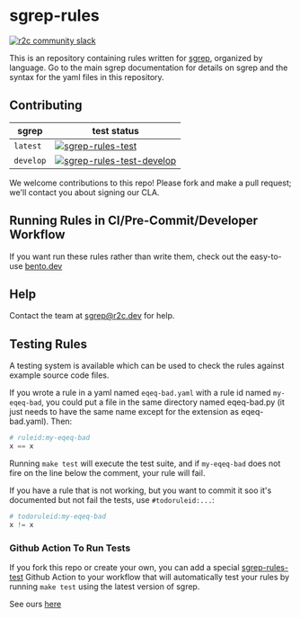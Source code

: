 # sgrep-rules

[![r2c community slack](https://img.shields.io/badge/r2c_slack-join-brightgreen?style=for-the-badge&logo=slack&labelColor=4A154B)](https://join.slack.com/t/r2c-community/shared_invite/enQtNjU0NDYzMjAwODY4LWE3NTg1MGNhYTAwMzk5ZGRhMjQ2MzVhNGJiZjI1ZWQ0NjQ2YWI4ZGY3OGViMGJjNzA4ODQ3MjEzOWExNjZlNTA)

This is an repository containing rules written for [sgrep](https://sgrep.dev), organized by language. Go to the main sgrep documentation for details on sgrep and the syntax for the yaml files in this repository.

## Contributing

| sgrep | test status          |
| ------- | ------------------ |
| `latest`   | [![sgrep-rules-test](https://github.com/returntocorp/sgrep-rules/workflows/sgrep/badge.svg?branch=master)](https://github.com/returntocorp/sgrep-rules/actions?query=workflow%3Asgrep) |
| `develop`  | [![sgrep-rules-test-develop](https://github.com/returntocorp/sgrep-rules/workflows/sgrep-develop/badge.svg)](https://github.com/returntocorp/sgrep-rules/actions?query=workflow%3Asgrep-develop) |

We welcome contributions to this repo! Please fork and make a pull request; we'll contact you about signing our CLA.

## Running Rules in CI/Pre-Commit/Developer Workflow

If you want run these rules rather than write them, check out the easy-to-use [bento.dev](https://bento.dev)

## Help

Contact the team at [sgrep@r2c.dev](mailto:sgrep@r2c.dev) for help.

## Testing Rules

A testing system is available which can be used to check the rules against example source code files.

If you wrote a rule in a yaml named `eqeq-bad.yaml` with a rule id named `my-eqeq-bad`, you could put a file in the same directory named eqeq-bad.py (it just needs to have the same name except for the extension as eqeq-bad.yaml). Then:

```python
# ruleid:my-eqeq-bad
x == x
```

Running `make test` will execute the test suite, and if `my-eqeq-bad` does not fire on the line below the comment, your rule will fail.

If you have a rule that is not working, but you want to commit it soo it's documented but not fail the tests, use `#todoruleid:...`:

```python
# todoruleid:my-eqeq-bad
x != x
```

### Github Action To Run Tests

If you fork this repo or create your own, you can add a special [sgrep-rules-test](https://github.com/marketplace/actions/sgrep-rules-test) Github Action to your workflow that will automatically test your rules by running `make test` using the latest version of sgrep.

See ours [here](.github/workflows/sgrep-rules-test.yml)
